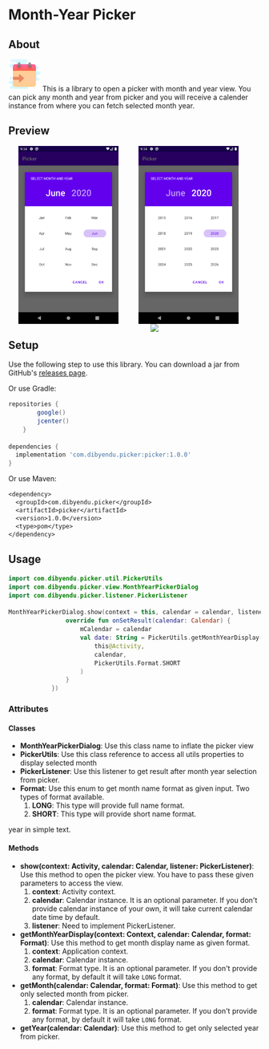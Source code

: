 # Month-Year Picker
## About
![icon](screen_shots/ic-month-year-picker.png)
This is a library to open a picker with month and year view. You can pick any month and year from 
picker and you will receive a calender instance from where you can fetch selected month year.

## Preview
<img src="screen_shots/month-view.png" width="200" align="left" hspace="20"/>
<img src="screen_shots/year-view.png" width="200" align="center" hspace="20"/>
<img src="screen_shots/month-year-picker.gif" width="200" align="right" hspace="20"/>

## Setup
Use the following step to use this library.
You can download a jar from GitHub's [releases page](https://github.com/Dibyendu91/MonthYearPicker/releases).

Or use Gradle:
```gradle
repositories {
        google()
        jcenter()
    }

dependencies {
  implementation 'com.dibyendu.picker:picker:1.0.0'
}
```
Or use Maven:
```maven
<dependency>
  <groupId>com.dibyendu.picker</groupId>
  <artifactId>picker</artifactId>
  <version>1.0.0</version>
  <type>pom</type>
</dependency>
```

## Usage

```kotlin
import com.dibyendu.picker.util.PickerUtils
import com.dibyendu.picker.view.MonthYearPickerDialog
import com.dibyendu.picker.listener.PickerListener

MonthYearPickerDialog.show(context = this, calendar = calendar, listener = object : PickerListener {
                override fun onSetResult(calendar: Calendar) {
                    mCalendar = calendar
                    val date: String = PickerUtils.getMonthYearDisplay(
                        this@Activity,
                        calendar,
                        PickerUtils.Format.SHORT
                    )
                }
            })
```
### Attributes
#### Classes
* **MonthYearPickerDialog**: Use this class name to inflate the picker view
* **PickerUtils**: Use this class reference to access all utils properties to display selected month 
* **PickerListener**: Use this listener to get result after month year selection from picker.
* **Format**: Use this enum to get month name format as given input. Two types of format available.
    1. **LONG**: This type will provide full name format.
    1. **SHORT**: This type will provide short name format.

year in simple text. 

#### Methods
* **show(context: Activity, calendar: Calendar, listener: PickerListener)**: Use this method to open 
the picker view. You have to pass these given parameters to access the view.
    1. **context**: Activity context. 
    1. **calendar**: Calendar instance. It is an optional parameter. If you don't provide calendar 
    instance of your own, it will take current calendar date time by default.
    1. **listener**: Need to implement PickerListener.
* **getMonthYearDisplay(context: Context, calendar: Calendar, format: Format)**: Use this method to
get month display name as given format.
    1. **context**: Application context.
    1. **calendar**: Calendar instance.
    1. **format**: Format type. It is an optional parameter. If you don't provide any format, by 
    default it will take `LONG` format.
* **getMonth(calendar: Calendar, format: Format)**: Use this method to get only selected month from 
picker. 
     1. **calendar**: Calendar instance.
     1. **format**: Format type. It is an optional parameter. If you don't provide any format, by 
     default it will take `LONG` format.
* **getYear(calendar: Calendar)**: Use this method to get only selected year from picker.
